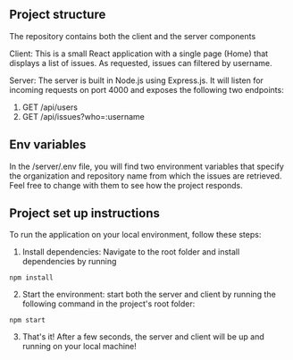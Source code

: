 ## Project structure
The repository contains both the client and the server components

Client: This is a small React application with a single page (Home) that displays a list of issues. As requested, issues can filtered by username.

Server: The server is built in Node.js using Express.js. It will listen for incoming requests on port 4000 and exposes the following two endpoints:
1. GET /api/users
2. GET /api/issues?who=:username

## Env variables 
In the /server/.env file, you will find two environment variables that specify the organization and repository name from which the issues are retrieved. Feel free to change with them to see how the project responds.

## Project set up instructions

To run the application on your local environment, follow these steps:
1. Install dependencies: Navigate to the root folder and install dependencies by running
```
npm install
```

2. Start the environment: start both the server and client by running the following command in the project's root folder:
```
npm start 
```

3. That's it! After a few seconds, the server and client will be up and running on your local machine!

